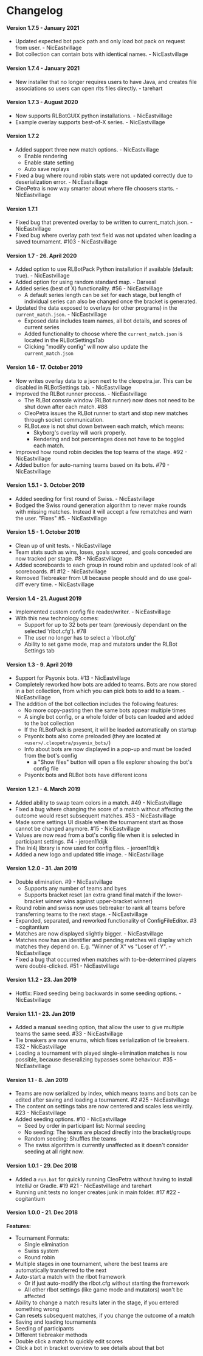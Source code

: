 # Changelog

#### Version 1.7.5 - January 2021
- Updated expected bot pack path and only load bot pack on request from user. - NicEastvillage
- Bot collection can contain bots with identical names. - NicEastvillage

#### Version 1.7.4 - January 2021
- New installer that no longer requires users to have Java,
and creates file associations so users can open rlts files directly. - tarehart

#### Version 1.7.3 - August 2020
- Now supports RLBotGUIX python installations. - NicEastvillage
- Example overlay supports best-of-X series. - NicEastvillage

#### Version 1.7.2
- Added support three new match options. - NicEastvillage
    - Enable rendering
    - Enable state setting
    - Auto save replays
- Fixed a bug where round robin stats were not updated correctly due to deserialization error. - NicEastvillage
- CleoPetra is now way smarter about where file choosers starts. - NicEastvillage

#### Version 1.7.1
- Fixed bug that prevented overlay to be written to current_match.json. - NicEastvillage
- Fixed bug where overlay path text field was not updated when loading a saved tournament. #103 - NicEastvillage

#### Version 1.7 - 26. April 2020
- Added option to use RLBotPack Python installation if available (default: true). - NicEastvillage
- Added option for using random standard map. - Darxeal
- Added series (best of X) functionality. #56 - NicEastvillage
    - A default series length can be set for each stage, but length of individual series can also be changed once the bracket is generated.
- Updated the data exposed to overlays (or other programs) in the `current_match.json`. - NicEastvillage
    - Exposed data includes team names, all bot details, and scores of current series
    - Added functionality to choose where the `current_match.json` is located in the RLBotSettingsTab
    - Clicking "modify config" will now also update the `current_match.json`

#### Version 1.6 - 17. October 2019
- Now writes overlay data to a json next to the cleopetra.jar. This can be disabled in RLBotSettings tab. - NicEastvillage
- Improved the RLBot runner process. - NicEastvillage
    - The RLBot console window (RLBot runner) now does not need to be shut down after each match. #88
    - CleoPetra issues the RLBot runner to start and stop new matches through socket communication.
    - RLBot.exe is not shut down between each match, which means:
        - Skyborg's overlay will work properly.
        - Rendering and bot percentages does not have to be toggled each match.
- Improved how round robin decides the top teams of the stage. #92 - NicEastvillage
- Added button for auto-naming teams based on its bots. #79 - NicEastvillage

#### Version 1.5.1 - 3. October 2019
- Added seeding for first round of Swiss. - NicEastvillage
- Bodged the Swiss round generation algorithm to never make rounds with missing matches. Instead
  it will accept a few rematches and warn the user. "Fixes" #5. - NicEastvillage

#### Version 1.5 - 1. October 2019
- Clean up of unit tests. - NicEastvillage
- Team stats such as wins, loses, goals scored, and goals conceded are now tracked per stage. #8 - NicEastvillage
- Added scoreboards to each group in round robin and updated look of all scoreboards. #1 #12 - NicEastvillage
- Removed Tiebreaker from UI because people should and do use goal-diff every time. - NicEastvillage

#### Version 1.4 - 21. August 2019
- Implemented custom config file reader/writer. - NicEastvillage
- With this new technology comes:
    - Support for up to 32 bots per team (previously dependant on the selected 'rlbot.cfg'). #78
    - The user no longer has to select a 'rlbot.cfg'
    - Ability to set game mode, map and mutators under the RLBot Settings tab

#### Version 1.3 - 9. April 2019
- Support for Psyonix bots. #13 - NicEastvillage
- Completely reworked how bots are added to teams. Bots are now stored in a bot collection, from which you can pick bots to add to a team. - NicEastvillage
- The addition of the bot collection includes the following features:
    - No more copy-pasting then the same bots appear multiple times
    - A single bot config, or a whole folder of bots can loaded and added to the bot collection
    - If the RLBotPack is present, it will be loaded automatically on startup
    - Psyonix bots also come preloaded (they are located at `<user>/.cleopetra/psyonix_bots/`)
    - Info about bots are now displayed in a pop-up and must be loaded from the bot's config
        - a "Show files" button will open a file explorer showing the bot's config file
    - Psyonix bots and RLBot bots have different icons

#### Version 1.2.1 - 4. March 2019
- Added ability to swap team colors in a match. #49 - NicEastvillage
- Fixed a bug where changing the score of a match without affecting the outcome would reset subsequent matches. #53 - NicEastvillage
- Made some settings UI disable when the tournament start as those cannot be changed anymore. #15 - NicEastvillage
- Values are now read from a bot's config file when it is selected in participant settings. #4 - jeroen11dijk
- The Ini4j library is now used for config files. - jeroen11dijk
- Added a new logo and updated title image. - NicEastvillage

#### Version 1.2.0 - 31. Jan 2019
- Double elimination. #9 - NicEastvillage
    - Supports any number of teams and byes
    - Supports bracket reset (an extra grand final match if the lower-bracket winner wins against upper-bracket winner)
- Round robin and swiss now uses tiebreaker to rank all teams before transferring teams to the next stage. - NicEastvillage
- Expanded, separated, and reworked functionality of ConfigFileEditor. #3 - cogitantium
- Matches are now displayed slightly bigger. - NicEastvillage
- Matches now has an identifier and pending matches will display which matches they depend on. E.g. "Winner of X" vs "Loser of Y". - NicEastvillage
- Fixed a bug that occurred when matches with to-be-determined players were double-clicked. #51 - NicEastvillage

#### Version 1.1.2 - 23. Jan 2019
- Hotfix: Fixed seeding being backwards in some seeding options. - NicEastvillage

#### Version 1.1.1 - 23. Jan 2019
- Added a manual seeding option, that allow the user to give multiple teams the same seed. #33 - NicEastvillage
- Tie breakers are now enums, which fixes serialization of tie breakers. #32 - NicEastvillage
- Loading a tournament with played single-elimination matches is now possible, because deseralizing bypasses some behaviour. #35 - NicEastvillage

#### Version 1.1 - 8. Jan 2019
- Teams are now serialized by index, which means teams and bots can be edited after saving and loading a tournament. #2 #25 - NicEastvillage
- The content on settings tabs are now centered and scales less weirdly. #23 - NicEastvillage
- Added seeding options. #10 - NicEastvillage
    - Seed by order in participant list: Normal seeding
    - No seeding: The teams are placed directly into the bracket/groups
    - Random seeding: Shuffles the teams
    - The swiss algorithm is currently unaffected as it doesn't consider seeding at all right now.

#### Version 1.0.1 - 29. Dec 2018
- Added a `run.bat` for quickly running CleoPetra without having to install IntelliJ or Gradle. #19 #21 - NicEastvillage and tarehart
- Running unit tests no longer creates junk in main folder. #17 #22 - cogitantium

#### Version 1.0.0 - 21. Dec 2018
**Features:**
- Tournament Formats:
    - Single elimination
    - Swiss system
    - Round robin
- Multiple stages in one tournament, where the best teams are automatically transferred to the next
- Auto-start a match with the rlbot framework
    - Or if just auto-modify the rlbot.cfg without starting the framework
    - All other rlbot settings (like game mode and mutators) won't be affected
- Ability to change a match results later in the stage, if you entered something wrong
- Can resets subsequent matches, if you change the outcome of a match
- Saving and loading tournaments
- Seeding of participants
- Different tiebreaker methods
- Double click a match to quickly edit scores
- Click a bot in bracket overview to see details about that bot

